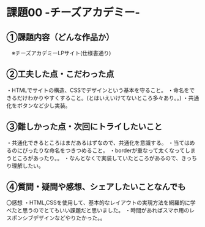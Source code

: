 # 課題00 -チーズアカデミー-

## ①課題内容（どんな作品か）
　※チーズアカデミーLPサイト(仕様書通り)

## ②工夫した点・こだわった点
・HTMLでサイトの構造、CSSでデザインという基本を守ること。
・命名をできるだけわかりやすくすること。(とはいえいけてないところ多々あり。。)
・共通化をボタンなど少し実装。

## ③難しかった点・次回にトライしたいこと
・共通化できるところはまだあるはずなので、共通化を意識する。
・当てはめるのにぴったりな命名をつきつめること。
・borderが重なって太くなってしまうところがあったり。。
・なんとなくで実装していたところがあるので、きっちり理解したい。

## ④質問・疑問や感想、シェアしたいことなんでも
〇感想
・HTML,CSSを使用して、基本的なレイアウトの実現方法を網羅的に学べたと思うのでとてもいい課題だと思いました。
・時間があればスマホ用のレスポンシブデザインなどやりたかった。。
